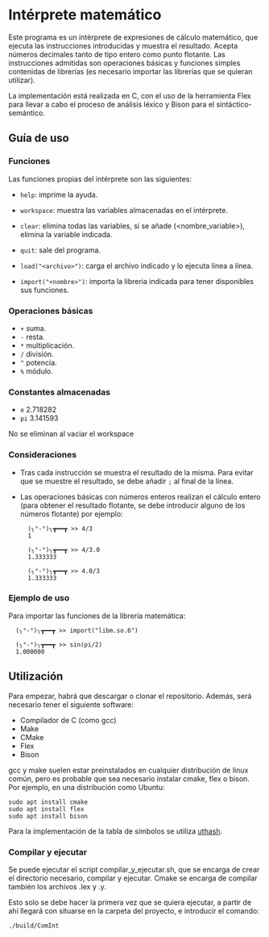 # Intérprete matemático

Este programa es un intérprete de expresiones de cálculo matemático, que ejecuta las instrucciones introducidas y muestra el resultado. Acepta números decimales tanto de tipo entero como punto flotante. Las instrucciones admitidas son operaciones básicas y funciones simples contenidas de librerías (es necesario importar las librerías que se quieran utilizar). 

La implementación está realizada en C, con el uso de la herramienta Flex para llevar a cabo el proceso de análisis léxico y Bison para el sintáctico-semántico.

## Guía de uso

### Funciones
Las funciones propias del intérprete son las siguientes:
- ``help``:
    imprime la ayuda.
    
- ``workspace``:
    muestra las variables almacenadas en el intérprete.

- ``clear``:
    elimina todas las variables, si se añade (<nombre_variable>), elimina la variable indicada.

- ``quit``:
    sale del programa.

- ``load("<archivo>")``:
    carga el archivo indicado y lo ejecuta línea a línea.

- ``import("<nombre>")``:
    importa la libreria indicada para tener disponibles sus funciones.


### Operaciones básicas
- ``+`` suma.
- ``-`` resta.
- ``*`` multiplicación.
- ``/`` división.
- ``^`` potencia.
- ``%`` módulo.

### Constantes almacenadas
- ``e`` 2.718282
- ``pi`` 3.141593

No se eliminan al vaciar el workspace

### Consideraciones
- Tras cada instrucción se muestra el resultado de la misma. Para evitar que se muestre el resultado, se debe añadir ``;`` al final de la línea.

- Las operaciones básicas con números enteros realizan el cálculo entero (para obtener el resultado flotante, se debe introducir alguno de los números flotante)
    por ejemplo:
  ```
    (╮°-°)╮┳━━┳ >> 4/3
    1

    (╮°-°)╮┳━━┳ >> 4/3.0 
    1.333333

    (╮°-°)╮┳━━┳ >> 4.0/3
    1.333333
  ```

### Ejemplo de uso 

Para importar las funciones de la librería matemática:

  ```
    (╮°-°)╮┳━━┳ >> import("libm.so.6")   

    (╮°-°)╮┳━━┳ >> sin(pi/2)
    1.000000
  ```

## Utilización
Para empezar, habrá que descargar o clonar el repositorio. Además, será necesario tener el siguiente software:

- Compilador de C (como gcc)
- Make
- CMake
- Flex
- Bison

gcc y make suelen estar preinstalados en cualquier distribución de linux común, pero es probable que sea necesario instalar cmake, flex o bison. Por ejemplo, en una distribución como Ubuntu: 

```
sudo apt install cmake
sudo apt install flex
sudo apt install bison
```

Para la implementación de la tabla de símbolos se utiliza [uthash](https://troydhanson.github.io/uthash/).

### Compilar y ejecutar
  
Se puede ejecutar el script compilar_y_ejecutar.sh, que se encarga de crear el directorio necesario, compilar y ejecutar. Cmake se encarga de compilar también los archivos .lex y .y.

Esto solo se debe hacer la primera vez que se quiera ejecutar, a partir de ahí llegará con situarse en la carpeta del proyecto, e introducir el comando:

``./build/ComInt``

